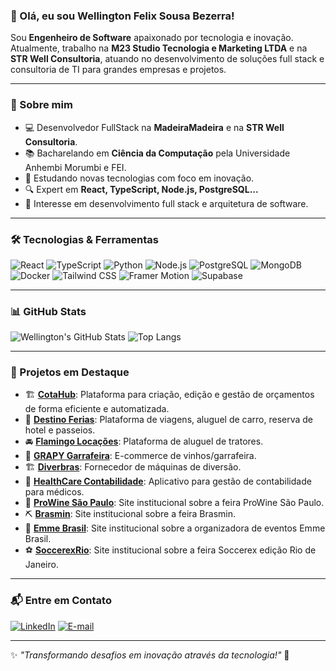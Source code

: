 ### 👋 Olá, eu sou Wellington Felix Sousa Bezerra!

Sou **Engenheiro de Software** apaixonado por tecnologia e inovação. Atualmente, trabalho na **M23 Studio Tecnologia e Marketing LTDA** e na **STR Well Consultoria**, atuando no desenvolvimento de soluções full stack e consultoria de TI para grandes empresas e projetos.

---

### 🚀 Sobre mim

- 💻 Desenvolvedor FullStack na **MadeiraMadeira** e na **STR Well Consultoria**.
- 📚 Bacharelando em **Ciência da Computação** pela Universidade Anhembi Morumbi e FEI.
- 🌟 Estudando novas tecnologias com foco em inovação.
- 🔍 Expert em **React, TypeScript, Node.js, PostgreSQL...**
- 🎯 Interesse em desenvolvimento full stack e arquitetura de software.

---

### 🛠️ Tecnologias & Ferramentas

![React](https://img.shields.io/badge/React-20232A?style=for-the-badge&logo=react&logoColor=61DAFB)
![TypeScript](https://img.shields.io/badge/TypeScript-007ACC?style=for-the-badge&logo=typescript&logoColor=white)
![Python](https://img.shields.io/badge/Python-3776AB?style=for-the-badge&logo=python&logoColor=white)
![Node.js](https://img.shields.io/badge/Node.js-339933?style=for-the-badge&logo=nodedotjs&logoColor=white)
![PostgreSQL](https://img.shields.io/badge/PostgreSQL-316192?style=for-the-badge&logo=postgresql&logoColor=white)
![MongoDB](https://img.shields.io/badge/MongoDB-47A248?style=for-the-badge&logo=mongodb&logoColor=white)
![Docker](https://img.shields.io/badge/Docker-2496ED?style=for-the-badge&logo=docker&logoColor=white)
![Tailwind CSS](https://img.shields.io/badge/TailwindCSS-38B2AC?style=for-the-badge&logo=tailwind-css&logoColor=white)
![Framer Motion](https://img.shields.io/badge/FramerMotion-EA4C89?style=for-the-badge&logo=framer&logoColor=white)
![Supabase](https://img.shields.io/badge/Supabase-3ECF8E?style=for-the-badge&logo=supabase&logoColor=white)

---

### 📊 GitHub Stats

![Wellington's GitHub Stats](https://github-readme-stats.vercel.app/api?username=str-well&show_icons=true&theme=radical)
![Top Langs](https://github-readme-stats.vercel.app/api/top-langs/?username=str-well&layout=compact&theme=radical)

---

### 🌟 Projetos em Destaque

- 🏗 **[CotaHub](https://github.com/str-well/cotahub)**: Plataforma para criação, edição e gestão de orçamentos de forma eficiente e automatizada.
- 🏨 **[Destino Ferias](https://www.instagram.com/destinoferias_br/)**: Plataforma de viagens, aluguel de carro, reserva de hotel e passeios.
- 🚘 **[Flamingo Locações](https://www.instagram.com/flamingoservice/)**: Plataforma de aluguel de tratores.
- 🍷 **[GRAPY Garrafeira](https://www.grapy.com.br/)**: E-commerce de vinhos/garrafeira.
- 🏗️ **[Diverbras](https://www.diverbras.com.br/)**: Fornecedor de máquinas de diversão.
- 🛄 **[HealthCare Contabilidade](https://www.instagram.com/health.carecontabilidade/)**: Aplicativo para gestão de contabilidade para médicos.
- 🍷 **[ProWine São Paulo](https://prowinesaopaulo.com/)**: Site institucional sobre a feira ProWine São Paulo.
- ⛏️ **[Brasmin](https://brasmin.com.br/)**: Site institucional sobre a feira Brasmin.
- 🤝 **[Emme Brasil](https://emmebrasil.com.br/)**: Site institucional sobre a organizadora de eventos Emme Brasil.
- ⚽ **[SoccerexRio](https://www.instagram.com/soccerexrio)**: Site institucional sobre a feira Soccerex edição Rio de Janeiro.
---

### 📬 Entre em Contato

[![LinkedIn](https://img.shields.io/badge/LinkedIn-Wellington-blue?style=for-the-badge&logo=linkedin)](https://www.linkedin.com/in/str-well/)
[![E-mail](https://img.shields.io/badge/E--mail-tech@strwell.com-red?style=for-the-badge&logo=gmail&logoColor=white)](mailto:tech@strwell.com)

---

✨ _"Transformando desafios em inovação através da tecnologia!"_ 🚀
